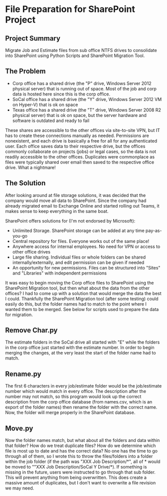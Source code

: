 # File Preparation for SharePoint Project
## Project Summary
Migrate Job and Estimate files from sub office NTFS drives to consolidate into SharePoint using Python Scripts and SharePoint Migration Tool.

## The Problem
- Corp office has a shared drive (the "P" drive, Windows Server 2012 physical server) that is running out of space. Most of the job and corp data is hosted here since this is the corp office.
 - SoCal office has a shared drive (the "Y" drive, Windows Server 2012 VM on Hyper-V) that is ok on space
 - Texas office has a shared drive (the "T" drive, Windows Server 2008 R2 physical server) that is ok on space, but the server hardware and software is outdated and ready to fail

These shares are accessible to the other offices via site-to-site VPN, but IT has to create these connections manually as needed. Permissions are nonexistent, and each drive is basically a free for all for any authenticated user. Each office saves data to their respective drive, but the offices commonly collaborate on projects (jobs) or legal cases, so the data is not readily accessible to the other offices. Duplicates were commonplace as files were typically shared over email then saved to the respective office drive. What a nightmare!
## The Solution
After looking around at file storage solutions, it was decided that the company would move all data to SharePoint. Since the company had already migrated email to Exchange Online and started rolling out Teams, it makes sense to keep everything in the same boat. 

SharePoint offers solutions for (I'm not endorsed by Microsoft):
- Unlimited Storage. SharePoint storage can be added at any time pay-as-you-go
- Central repository for files. Everyone works out of the same place!
- Anywhere access for internal employees. No need for VPN or access to other office drives
- Large file sharing. Individual files or whole folders can be shared internally/externally, and edit permission can be given if needed
- An opportunity for new permissions. Files can be structured into "Sites" and "Libraries" with independent permissions

It was easy to begin moving the Corp office files to SharePoint using the SharePoint Migration tool, but then what about the data from the other offices? I had to come up with a solution that would merge the data the best I could. Thankfully the SharePoint Migration tool (after some testing) could easily do this, but the folder names had to match to the point where I wanted them to be merged. See below for scripts used to prepare the data for migration.

## Remove Char.py
The estimate folders in the SoCal drive all started with "E" while the folders in the corp office just started with the estimate number. In order to begin merging the changes, at the very least the start of the folder name had to match.

## Rename.py
The first 6 characters in every job/estimate folder would be the job/estimate number which would match in every office. The description after the number may not match, so this program would look up the correct description from the corp office database (from names.csv, which is an export of the folder names) then rename the folder with the correct name. Now, the folder will merge properly in the SharePoint database.

## Move.py
Now the folder names match, but what about all the folders and data within that folder? How do we treat duplicate files? How do we determine which file is most up to date and has the correct data? No one has the time to go through all of them, so I wrote this to throw the files/folders into a folder within the job folder (if the path was "XXX Job Description/\*", all of \* would be moved to ""XXX Job Description/SoCal Y Drive/\*). If something is missing in the future, users were instructed to go through that sub folder. This will prevent anything from being overwritten. This does create a massive amount of duplicates, but I don't want to overwrite a file revision we may need.
